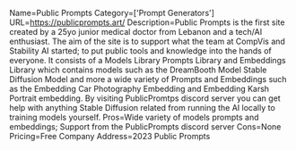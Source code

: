 Name=Public Prompts
Category=['Prompt Generators']
URL=https://publicprompts.art/
Description=Public Prompts is the first site created by a 25yo junior medical doctor from Lebanon and a tech/AI enthusiast. The aim of the site is to support what the team at CompVis and Stability AI started; to put public tools and knowledge into the hands of everyone. It consists of a Models Library Prompts Library and Embeddings Library which contains models such as the DreamBooth Model Stable Diffusion Model and more a wide variety of Prompts and Embeddings such as the Embedding Car Photography Embedding and Embedding Karsh Portrait embedding. By visiting PublicPromtps discord server you can get help with anything Stable Diffusion related from running the AI locally to training models yourself.
Pros=Wide variety of models prompts and embeddings; Support from the PublicPrompts discord server
Cons=None
Pricing=Free
Company Address=2023 Public Prompts
